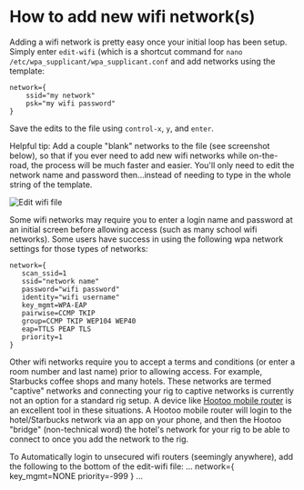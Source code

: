 # How to add new wifi network(s)

Adding a wifi network is pretty easy once your initial loop has been setup.  Simply enter `edit-wifi` (which is a shortcut command for `nano /etc/wpa_supplicant/wpa_supplicant.conf` and add networks using the template:

```
network={
    ssid="my network"
    psk="my wifi password"
}
```
Save the edits to the file using `control-x`, `y`, and `enter`.

Helpful tip:  Add a couple "blank" networks to the file (see screenshot below), so that if you ever need to add new wifi networks while on-the-road, the process will be much faster and easier.  You'll only need to edit the network name and password then...instead of needing to type in the whole string of the template. 

![Edit wifi file](../Images/sample-wifi-file.png)

Some wifi networks may require you to enter a login name and password at an initial screen before allowing access (such as many school wifi networks).  Some users have success in using the following wpa network settings for those types of networks:

```
network={
   scan_ssid=1
   ssid="network name"
   password="wifi password"
   identity="wifi username"
   key_mgmt=WPA-EAP
   pairwise=CCMP TKIP
   group=CCMP TKIP WEP104 WEP40
   eap=TTLS PEAP TLS
   priority=1
}
```

Other wifi networks require you to accept a terms and conditions (or enter a room number and last name) prior to allowing access.  For example, Starbucks coffee shops and many hotels.  These networks are termed "captive" networks and connecting your rig to captive networks is currently not an option for a standard rig setup.  A device like [Hootoo mobile router](https://www.hootoo.com/network-devices.html) is an excellent tool in these situations.  A Hootoo mobile router will login to the hotel/Starbucks network via an app on your phone, and then the Hootoo "bridge" (non-technical word) the hotel's network for your rig to be able to connect to once you add the network to the rig.

To Automatically login to unsecured wifi routers (seemingly anywhere), add the following to the bottom of the edit-wifi file:
...
network={
key_mgmt=NONE
priority=-999
}
...
